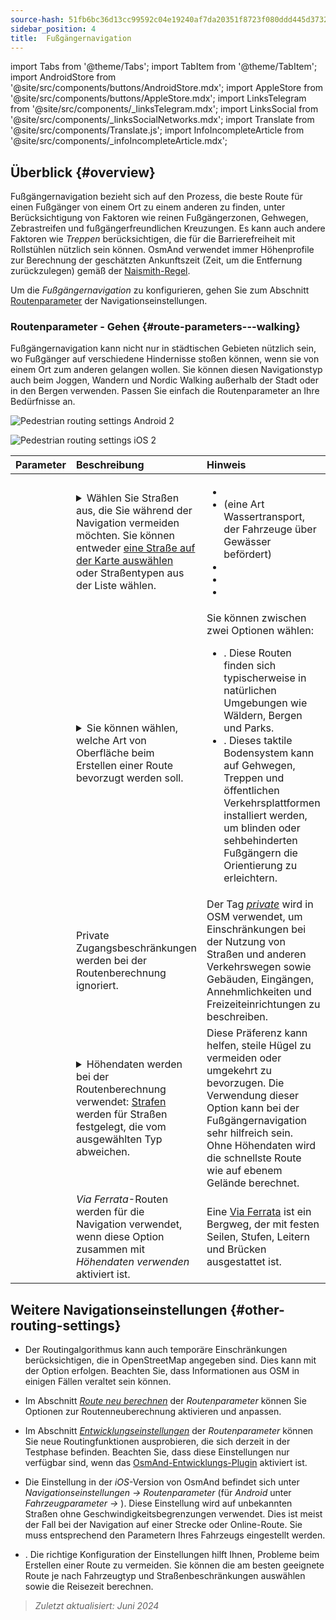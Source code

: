 ```yaml
---
source-hash: 51fb6bc36d13cc99592c04e19240af7da20351f8723f080ddd445d3732ef8b91
sidebar_position: 4
title:  Fußgängernavigation
---
```

import Tabs from '@theme/Tabs';
import TabItem from '@theme/TabItem';
import AndroidStore from '@site/src/components/buttons/AndroidStore.mdx';
import AppleStore from '@site/src/components/buttons/AppleStore.mdx';
import LinksTelegram from '@site/src/components/_linksTelegram.mdx';
import LinksSocial from '@site/src/components/_linksSocialNetworks.mdx';
import Translate from '@site/src/components/Translate.js';
import InfoIncompleteArticle from '@site/src/components/_infoIncompleteArticle.mdx';



## Überblick {#overview}

Fußgängernavigation bezieht sich auf den Prozess, die beste Route für einen Fußgänger von einem Ort zu einem anderen zu finden, unter Berücksichtigung von Faktoren wie reinen Fußgängerzonen, Gehwegen, Zebrastreifen und fußgängerfreundlichen Kreuzungen. Es kann auch andere Faktoren wie *Treppen* berücksichtigen, die für die Barrierefreiheit mit Rollstühlen nützlich sein können. OsmAnd verwendet immer Höhenprofile zur Berechnung der geschätzten Ankunftszeit (Zeit, um die Entfernung zurückzulegen) gemäß der [Naismith-Regel](https://en.wikipedia.org/wiki/Naismith%27s_rule#Scarf's_equivalence_between_distance_and_climb).

Um die *Fußgängernavigation* zu konfigurieren, gehen Sie zum Abschnitt [Routenparameter](../guidance/navigation-settings#route-parameters) der Navigationseinstellungen.
  
### Routenparameter - Gehen {#route-parameters---walking}

Fußgängernavigation kann nicht nur in städtischen Gebieten nützlich sein, wo Fußgänger auf verschiedene Hindernisse stoßen können, wenn sie von einem Ort zum anderen gelangen wollen. Sie können diesen Navigationstyp auch beim Joggen, Wandern und Nordic Walking außerhalb der Stadt oder in den Bergen verwenden. Passen Sie einfach die Routenparameter an Ihre Bedürfnisse an.  

<Tabs groupId="operating-systems" queryString="operating-systems">

<TabItem value="android" label="Android">  

![Pedestrian routing settings Android 2](@site/static/img/navigation/routing/routing_pedestrian_settings_andr_2.png)

</TabItem>

<TabItem value="ios" label="iOS">

![Pedestrian routing settings iOS 2](@site/static/img/navigation/routing/pedestrian_routing_ios.png)

</TabItem>

</Tabs>

| Parameter | Beschreibung | Hinweis |
|:------------|:---------------|:---------------|
| *<Translate android="true" ids="impassable_road"/>* |  <details><summary> Wählen Sie Straßen aus, die Sie während der Navigation vermeiden möchten. Sie können entweder [eine Straße auf der Karte auswählen](../../map/map-context-menu/#avoid-road) oder Straßentypen aus der Liste wählen.  </summary>![Avoid roads Android](@site/static/img/navigation/routing/avoid_pedestrian_andr.png) </details>       | <ul><li> [<Translate android="true" ids="routing_attr_avoid_unpaved_name"/>](https://wiki.openstreetmap.org/wiki/Key:surface)</li><li>[<Translate android="true" ids="routing_attr_avoid_ferries_name"/>](https://wiki.openstreetmap.org/wiki/Ferries) (eine Art Wassertransport, der Fahrzeuge über Gewässer befördert)</li><li>[<Translate android="true" ids="routing_attr_avoid_stairs_name"/>](https://wiki.openstreetmap.org/wiki/Tag:highway%3Dsteps)</li><li>[<Translate android="true" ids="routing_attr_avoid_tunnels_name"/>](https://wiki.openstreetmap.org/wiki/Key:tunnel)</li><li>[<Translate android="true" ids="routing_attr_avoid_motorway_name"/>](https://wiki.openstreetmap.org/wiki/Tag:highway%3Dmotorway)</li></ul>|
| *<Translate android="true" ids="prefer_in_routing_title"/>* | <details><summary> Sie können wählen, welche Art von Oberfläche beim Erstellen einer Route bevorzugt werden soll. </summary> ![Elevation pedestrian Android](@site/static/img/navigation/routing/prefer_pedestrian_andr.png)  </details>  | Sie können zwischen zwei Optionen wählen:<ul><li>[<Translate android="true" ids="routing_attr_prefer_hiking_routes_name"/>](https://wiki.openstreetmap.org/wiki/Hiking#Tagging_ways,_points_and_areas). Diese Routen finden sich typischerweise in natürlichen Umgebungen wie Wäldern, Bergen und Parks. </li><li>[<Translate android="true" ids="routing_attr_prefer_tactile_paving_name"/>](https://wiki.openstreetmap.org/wiki/Key:tactile_paving). Dieses taktile Bodensystem kann auf Gehwegen, Treppen und öffentlichen Verkehrsplattformen installiert werden, um blinden oder sehbehinderten Fußgängern die Orientierung zu erleichtern. </li></ul> |
| *<Translate android="true" ids="routing_attr_allow_private_name"/>* |  Private Zugangsbeschränkungen werden bei der Routenberechnung ignoriert.  | Der Tag *[private](https://wiki.openstreetmap.org/wiki/Key:access)* wird in OSM verwendet, um Einschränkungen bei der Nutzung von Straßen und anderen Verkehrswegen sowie Gebäuden, Eingängen, Annehmlichkeiten und Freizeiteinrichtungen zu beschreiben.   |
|*<Translate android="true" ids="routing_attr_height_obstacles_name"/>* | <details><summary> Höhendaten werden bei der Routenberechnung verwendet: [Strafen](../../../technical/osmand-file-formats/osmand-routing-xml.md#penalties-of-elevation-data) werden für Straßen festgelegt, die vom ausgewählten Typ abweichen. </summary> ![Use elevation data Android](@site/static/img/navigation/routing/pedestrian_elevation_andr.png)  </details> | Diese Präferenz kann helfen, steile Hügel zu vermeiden oder umgekehrt zu bevorzugen. Die Verwendung dieser Option kann bei der Fußgängernavigation sehr hilfreich sein. Ohne Höhendaten wird die schnellste Route wie auf ebenem Gelände berechnet. |
|*<Translate android="true" ids="routing_attr_allow_via_ferrata_name"/>*| *Via Ferrata*-Routen werden für die Navigation verwendet, wenn diese Option zusammen mit *Höhendaten verwenden* aktiviert ist.  | Eine [Via Ferrata](https://wiki.openstreetmap.org/wiki/Tag:highway%3Dvia_ferrata) ist ein Bergweg, der mit festen Seilen, Stufen, Leitern und Brücken ausgestattet ist. |


## Weitere Navigationseinstellungen {#other-routing-settings}

- Der Routingalgorithmus kann auch temporäre Einschränkungen berücksichtigen, die in OpenStreetMap angegeben sind. Dies kann mit der Option *[<Translate android="true" ids="temporary_conditional_routing"/>](../routing/osmand-routing.md#consider-temporary-limitations)* erfolgen. Beachten Sie, dass Informationen aus OSM in einigen Fällen veraltet sein können.  

- Im Abschnitt [*Route neu berechnen*](../../navigation/guidance/navigation-settings.md#recalculate-route) der *Routenparameter* können Sie Optionen zur Routenneuberechnung aktivieren und anpassen.

- Im Abschnitt [*Entwicklungseinstellungen*](../guidance/navigation-settings.md#development-settings) der *Routenparameter* können Sie neue Routingfunktionen ausprobieren, die sich derzeit in der Testphase befinden. Beachten Sie, dass diese Einstellungen nur verfügbar sind, wenn das [OsmAnd-Entwicklungs-Plugin](../../plugins/development.md) aktiviert ist.

- Die Einstellung *[<Translate ios="true" ids="road_speeds"/>](../guidance/navigation-settings.md#road-speeds)* in der *iOS*-Version von OsmAnd befindet sich unter *Navigationseinstellungen → Routenparameter* (für *Android* unter *Fahrzeugparameter → [<Translate android="true" ids="default_speed_setting_title"/>](../guidance/navigation-settings.md#default-speed--road-speeds)*). Diese Einstellung wird auf unbekannten Straßen ohne Geschwindigkeitsbegrenzungen verwendet. Dies ist meist der Fall bei der Navigation auf einer Strecke oder Online-Route. Sie muss entsprechend den Parametern Ihres Fahrzeugs eingestellt werden.

- *[<Translate ios="true" ids="vehicle_parameters"/>](../guidance/navigation-settings.md#vehicle-parameters)*. Die richtige Konfiguration der Einstellungen hilft Ihnen, Probleme beim Erstellen einer Route zu vermeiden. Sie können die am besten geeignete Route je nach Fahrzeugtyp und Straßenbeschränkungen auswählen sowie die Reisezeit berechnen.

> *Zuletzt aktualisiert: Juni 2024*